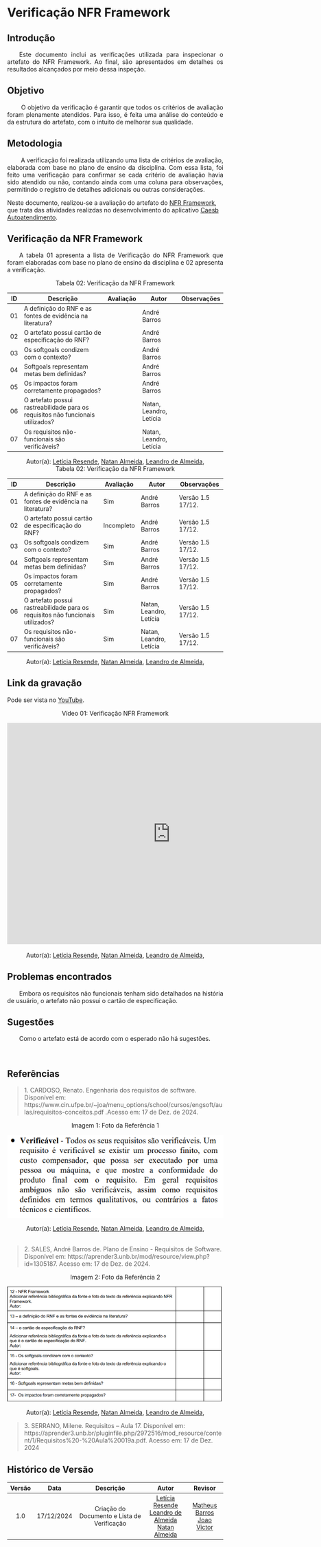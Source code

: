 # Verificação NFR Framework

## Introdução

<p align="justify">
&emsp;&emsp;Este documento inclui as verificações utilizada para inspecionar o artefato do NFR Framework. Ao final, são apresentados em detalhes os resultados alcançados por meio dessa inspeção.
</p>

## Objetivo

<p align="justify">
&emsp;&emsp; O objetivo da verificação é garantir que todos os critérios de avaliação foram plenamente atendidos. Para isso, é feita uma análise do conteúdo e da estrutura do artefato, com o intuito de melhorar sua qualidade.
</p>

## Metodologia

<p align="justify">
&emsp;&emsp; A verificação foi realizada utilizando uma lista de critérios de avaliação, elaborada com base no plano de ensino da disciplina. Com essa lista, foi feito uma verificação para confirmar se cada critério de avaliação havia sido atendido ou não, contando ainda com uma coluna para observações, permitindo o registro de detalhes adicionais ou outras considerações.

Neste documento, realizou-se a avaliação do artefato do <a href="https://requisitos-de-software.github.io/2024.2-CAESB-Autoatendimento/modelagem_agil/nfr/">NFR Framework</a>, que trata das atividades realizdas no desenvolvimento do aplicativo <a href="https://github.com/Requisitos-de-Software/2024.2-CAESB-Autoatendimento">Caesb Autoatendimento</a>.

</p>

## Verificação da NFR Framework

<p align="justify">
&emsp;&emsp;A tabela 01 apresenta a lista de  Verificação do NFR Framework  que foram elaboradas com base no plano de ensino da disciplina e 02 apresenta a verificação.
</p>

<center>Tabela 02: Verificação da NFR Framework</center>

| **ID** | **Descrição**                                              | **Avaliação** | **Autor**    | **Observações**   |
| ------ | ---------------------------------------------------------- | ------------- | ------------ | ----------------- |
| 01     | A definição do RNF e as fontes de evidência na literatura? |          | André Barros |  |
| 02     | O artefato possui cartão de especificação do RNF?          |  | André Barros | |
| 03     | Os softgoals condizem com o contexto?                      |           | André Barros |  |
| 04     | Softgoals representam metas bem definidas?                 |           | André Barros |  |
| 05     | Os impactos foram corretamente propagados?                 |          | André Barros |  |
| 06     | O artefato possui rastreabilidade para os requisitos não funcionais utilizados?                 |         | Natan, Leandro, Letícia |  |
| 07     | Os requisitos não-funcionais são verificáveis?             |    | Natan, Leandro, Letícia |  |

<center>
</p>Autor(a): <a href="https://github.com/LeticiaResende23" target = "_blank">Letícia Resende</a>, <a href="https://github.com/natanalmeida03" target = "_blank">Natan Almeida</a>, <a href="https://github.com/leomitx10" target = "_blank">Leandro de Almeida</a>,
</center>


<center>Tabela 02: Verificação da NFR Framework</center>

| **ID** | **Descrição**                                              | **Avaliação** | **Autor**    | **Observações**   |
| ------ | ---------------------------------------------------------- | ------------- | ------------ | ----------------- |
| 01     | A definição do RNF e as fontes de evidência na literatura? | Sim           | André Barros | Versão 1.5 17/12. |
| 02     | O artefato possui cartão de especificação do RNF?          | Incompleto  | André Barros | Versão 1.5 17/12. |
| 03     | Os softgoals condizem com o contexto?                      | Sim           | André Barros | Versão 1.5 17/12. |
| 04     | Softgoals representam metas bem definidas?                 | Sim           | André Barros | Versão 1.5 17/12. |
| 05     | Os impactos foram corretamente propagados?                 | Sim           | André Barros | Versão 1.5 17/12. |
| 06     | O artefato possui rastreabilidade para os requisitos não funcionais utilizados?                 | Sim           | Natan, Leandro, Letícia | Versão 1.5 17/12. |
| 07     | Os requisitos não-funcionais são verificáveis?             |     Sim     | Natan, Leandro, Letícia | Versão 1.5 17/12. |

<center>
</p>Autor(a): <a href="https://github.com/LeticiaResende23" target = "_blank">Letícia Resende</a>, <a href="https://github.com/natanalmeida03" target = "_blank">Natan Almeida</a>, <a href="https://github.com/leomitx10" target = "_blank">Leandro de Almeida</a>,
</center>

## Link da gravação

Pode ser vista no [YouTube]().</p>

<center>
    <p>Vídeo 01: Verificação NFR Framework</p>
    <iframe width="760" height="515" src="https://www.youtube.com/embed/y2-191PM_ys?si=QWTKBqPnyYzXqOIN" title="YouTube video player" frameborder="0" allow="accelerometer; autoplay; clipboard-write; encrypted-media; gyroscope; picture-in-picture; web-share" referrerpolicy="strict-origin-when-cross-origin" allowfullscreen></iframe>
</p>Autor(a): <a href="https://github.com/LeticiaResende23" target = "_blank">Letícia Resende</a>, <a href="https://github.com/natanalmeida03" target = "_blank">Natan Almeida</a>, <a href="https://github.com/leomitx10" target = "_blank">Leandro de Almeida</a>,
</center>

## Problemas encontrados

<p align="justify">&emsp;&emsp;Embora os requisitos não funcionais tenham sido detalhados na história de usuário, o artefato não possui o cartão de especificação.</p>

## Sugestões

<p align="justify">&emsp;&emsp;Como o artefato está de acordo com o esperado não há sugestões.</p>

<br>

## Referências

> <p id="1">1. CARDOSO, Renato. Engenharia dos requisitos de software. Disponível em: https://www.cin.ufpe.br/~joa/menu_options/school/cursos/engsoft/aulas/requisitos-conceitos.pdf .Acesso em: 17 de Dez. de 2024.
</p>

<center><figcaption>Imagem 1: Foto da Referência 1</figcaption></center>
 
![ref1](../../assets/nfrvvee.png)

 <center>
</p>Autor(a): <a href="https://github.com/LeticiaResende23" target = "_blank">Letícia Resende</a>, <a href="https://github.com/natanalmeida03" target = "_blank">Natan Almeida</a>, <a href="https://github.com/leomitx10" target = "_blank">Leandro de Almeida</a>,
</center>

<br>

> <p id="2">2. SALES, André Barros de. Plano de Ensino - Requisitos de Software. Disponível em: https://aprender3.unb.br/mod/resource/view.php?id=1305187. Acesso em: 17 de Dez. de 2024.

 </p>
 
<center><figcaption>Imagem 2: Foto da Referência 2</figcaption></center>

![ref2](../../assets/qstNFR.png)

 <center>
</p>Autor(a): <a href="https://github.com/LeticiaResende23" target = "_blank">Letícia Resende</a>, <a href="https://github.com/natanalmeida03" target = "_blank">Natan Almeida</a>, <a href="https://github.com/leomitx10" target = "_blank">Leandro de Almeida</a>,
</center>

> <p>3. SERRANO, Milene. Requisitos – Aula 17. Disponível em: https://aprender3.unb.br/pluginfile.php/2972516/mod_resource/content/1/Requisitos%20-%20Aula%20019a.pdf. Acesso em: 17 de Dez. 2024</p>


## Histórico de Versão

| Versão |    Data    |                  Descrição                  |                       Autor                        |                        Revisor                         |
| :----: | :--------: | :-----------------------------------------: | :------------------------------------------------: | :----------------------------------------------------: |
|  1.0   | 17/12/2024 | Criação do Documento e Lista de Verificação | [Letícia Resende](https://github.com/LeticiaResende23)<br> [Leandro de Almeida](https://github.com/leomitx10)<br> [Natan Almeida](https://github.com/natanalmeida03)| [Matheus Barros](https://github.com/Ninja-Haiyai) <br> [Joao Victor](https://github.com/jmarquees) |
